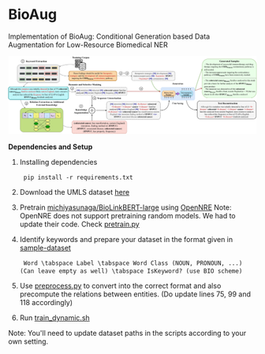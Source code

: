 # BioAug
Implementation of BioAug: Conditional Generation based Data Augmentation for Low-Resource Biomedical NER

![Methodology](./assets/bioaug.jpeg)

<b> Dependencies and Setup </b>

1. Installing dependencies

        pip install -r requirements.txt

2. Download the UMLS dataset [here]()

3. Pretrain [michiyasunaga/BioLinkBERT-large](https://huggingface.co/michiyasunaga/BioLinkBERT-large) using [OpenNRE](https://github.com/thunlp/OpenNRE)
Note: OpenNRE does not support pretraining random models. We had to update their code. Check [pretrain.py](./assets/pretrain.py)

4. Identify keywords and prepare your dataset in the format given in [sample-dataset](./sample-dataset/)

        Word \tabspace Label \tabspace Word Class (NOUN, PRONOUN, ...) (Can leave empty as well) \tabspace IsKeyword? (use BIO scheme)

5. Use [preprocess.py](preprocess.py) to convert into the correct format and also precompute the relations between entities. (Do update lines 75, 99 and 118 accordingly)

6. Run [train_dynamic.sh](./script/train_dynamic.sh)

Note: You'll need to update dataset paths in the scripts according to your own setting.
